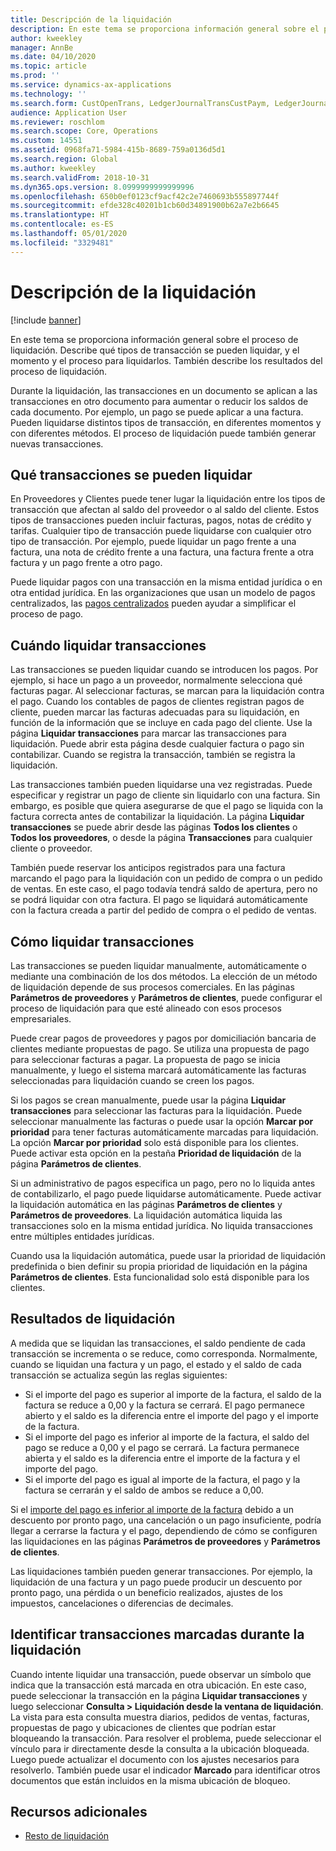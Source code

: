 ```yaml
---
title: Descripción de la liquidación
description: En este tema se proporciona información general sobre el proceso de liquidación. Describe qué tipos de transacción se pueden liquidar, y el momento y el proceso para liquidarlos. También describe los resultados del proceso de liquidación.
author: kweekley
manager: AnnBe
ms.date: 04/10/2020
ms.topic: article
ms.prod: ''
ms.service: dynamics-ax-applications
ms.technology: ''
ms.search.form: CustOpenTrans, LedgerJournalTransCustPaym, LedgerJournalTransVendPaym, VendOpenTrans
audience: Application User
ms.reviewer: roschlom
ms.search.scope: Core, Operations
ms.custom: 14551
ms.assetid: 0968fa71-5984-415b-8689-759a0136d5d1
ms.search.region: Global
ms.author: kweekley
ms.search.validFrom: 2018-10-31
ms.dyn365.ops.version: 8.0999999999999996
ms.openlocfilehash: 650b0ef0123cf9acf42c2e7460693b555897744f
ms.sourcegitcommit: efde328c40201b1cb60d34891900b62a7e2b6645
ms.translationtype: HT
ms.contentlocale: es-ES
ms.lasthandoff: 05/01/2020
ms.locfileid: "3329481"
---
```

# <a name="settlement-overview"></a>Descripción de la liquidación

[!include [banner](../includes/banner.md)]

En este tema se proporciona información general sobre el proceso de liquidación. Describe qué tipos de transacción se pueden liquidar, y el momento y el proceso para liquidarlos. También describe los resultados del proceso de liquidación.

Durante la liquidación, las transacciones en un documento se aplican a las transacciones en otro documento para aumentar o reducir los saldos de cada documento. Por ejemplo, un pago se puede aplicar a una factura. Pueden liquidarse distintos tipos de transacción, en diferentes momentos y con diferentes métodos. El proceso de liquidación puede también generar nuevas transacciones.

## <a name="what-transactions-can-be-settled"></a>Qué transacciones se pueden liquidar

En Proveedores y Clientes puede tener lugar la liquidación entre los tipos de transacción que afectan al saldo del proveedor o al saldo del cliente. Estos tipos de transacciones pueden incluir facturas, pagos, notas de crédito y tarifas. Cualquier tipo de transacción puede liquidarse con cualquier otro tipo de transacción. Por ejemplo, puede liquidar un pago frente a una factura, una nota de crédito frente a una factura, una factura frente a otra factura y un pago frente a otro pago.

Puede liquidar pagos con una transacción en la misma entidad jurídica o en otra entidad jurídica. En las organizaciones que usan un modelo de pagos centralizados, las [pagos centralizados](set-up-centralized-payments.md) pueden ayudar a simplificar el proceso de pago.

## <a name="when-to-settle-transactions"></a>Cuándo liquidar transacciones

Las transacciones se pueden liquidar cuando se introducen los pagos. Por ejemplo, si hace un pago a un proveedor, normalmente selecciona qué facturas pagar. Al seleccionar facturas, se marcan para la liquidación contra el pago. Cuando los contables de pagos de clientes registran pagos de cliente, pueden marcar las facturas adecuadas para su liquidación, en función de la información que se incluye en cada pago del cliente. Use la página **Liquidar transacciones** para marcar las transacciones para liquidación. Puede abrir esta página desde cualquier factura o pago sin contabilizar. Cuando se registra la transacción, también se registra la liquidación. 

Las transacciones también pueden liquidarse una vez registradas. Puede especificar y registrar un pago de cliente sin liquidarlo con una factura. Sin embargo, es posible que quiera asegurarse de que el pago se liquida con la factura correcta antes de contabilizar la liquidación. La página **Liquidar transacciones** se puede abrir desde las páginas **Todos los clientes** o **Todos los proveedores**, o desde la página **Transacciones** para cualquier cliente o proveedor.

También puede reservar los anticipos registrados para una factura marcando el pago para la liquidación con un pedido de compra o un pedido de ventas. En este caso, el pago todavía tendrá saldo de apertura, pero no se podrá liquidar con otra factura. El pago se liquidará automáticamente con la factura creada a partir del pedido de compra o el pedido de ventas.

## <a name="how-to-settle-transactions"></a>Cómo liquidar transacciones

Las transacciones se pueden liquidar manualmente, automáticamente o mediante una combinación de los dos métodos. La elección de un método de liquidación depende de sus procesos comerciales. En las páginas **Parámetros de proveedores** y **Parámetros de clientes**, puede configurar el proceso de liquidación para que esté alineado con esos procesos empresariales.

Puede crear pagos de proveedores y pagos por domiciliación bancaria de clientes mediante propuestas de pago. Se utiliza una propuesta de pago para seleccionar facturas a pagar. La propuesta de pago se inicia manualmente, y luego el sistema marcará automáticamente las facturas seleccionadas para liquidación cuando se creen los pagos.

Si los pagos se crean manualmente, puede usar la página **Liquidar transacciones** para seleccionar las facturas para la liquidación. Puede seleccionar manualmente las facturas o puede usar la opción **Marcar por prioridad** para tener facturas automáticamente marcadas para liquidación. La opción **Marcar por prioridad** solo está disponible para los clientes. Puede activar esta opción en la pestaña **Prioridad de liquidación** de la página **Parámetros de clientes**.

Si un administrativo de pagos especifica un pago, pero no lo liquida antes de contabilizarlo, el pago puede liquidarse automáticamente. Puede activar la liquidación automática en las páginas **Parámetros de clientes** y **Parámetros de proveedores**. La liquidación automática liquida las transacciones solo en la misma entidad jurídica. No liquida transacciones entre múltiples entidades jurídicas.

Cuando usa la liquidación automática, puede usar la prioridad de liquidación predefinida o bien definir su propia prioridad de liquidación en la página **Parámetros de clientes**. Esta funcionalidad solo está disponible para los clientes.

## <a name="results-of-settlement"></a>Resultados de liquidación

A medida que se liquidan las transacciones, el saldo pendiente de cada transacción se incrementa o se reduce, como corresponda. Normalmente, cuando se liquidan una factura y un pago, el estado y el saldo de cada transacción se actualiza según las reglas siguientes:

- Si el importe del pago es superior al importe de la factura, el saldo de la factura se reduce a 0,00 y la factura se cerrará. El pago permanece abierto y el saldo es la diferencia entre el importe del pago y el importe de la factura.
- Si el importe del pago es inferior al importe de la factura, el saldo del pago se reduce a 0,00 y el pago se cerrará. La factura permanece abierta y el saldo es la diferencia entre el importe de la factura y el importe del pago.
- Si el importe del pago es igual al importe de la factura, el pago y la factura se cerrarán y el saldo de ambos se reduce a 0,00.

Si el [importe del pago es inferior al importe de la factura](../accounts-payable/vendor-payments-partial-amount.md) debido a un descuento por pronto pago, una cancelación o un pago insuficiente, podría llegar a cerrarse la factura y el pago, dependiendo de cómo se configuren las liquidaciones en las páginas **Parámetros de proveedores** y **Parámetros de clientes**.

Las liquidaciones también pueden generar transacciones. Por ejemplo, la liquidación de una factura y un pago puede producir un descuento por pronto pago, una pérdida o un beneficio realizados, ajustes de los impuestos, cancelaciones o diferencias de decimales.

## <a name="identifying-marked-transactions-during-settlement"></a>Identificar transacciones marcadas durante la liquidación

Cuando intente liquidar una transacción, puede observar un símbolo que indica que la transacción está marcada en otra ubicación. En este caso, puede seleccionar la transacción en la página **Liquidar transacciones** y luego seleccionar **Consulta \> Liquidación desde la ventana de liquidación**. La vista para esta consulta muestra diarios, pedidos de ventas, facturas, propuestas de pago y ubicaciones de clientes que podrían estar bloqueando la transacción. Para resolver el problema, puede seleccionar el vínculo para ir directamente desde la consulta a la ubicación bloqueada. Luego puede actualizar el documento con los ajustes necesarios para resolverlo. También puede usar el indicador **Marcado** para identificar otros documentos que están incluidos en la misma ubicación de bloqueo.

## <a name="additional-resources"></a>Recursos adicionales

- [Resto de liquidación](settle-remainder.md)
